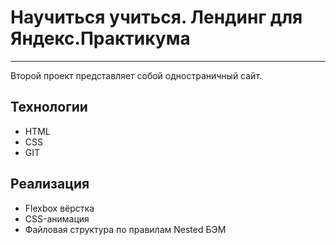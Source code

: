 # Научиться учиться. Лендинг для Яндекс.Практикума
---

Второй проект представляет собой одностраничный сайт.

## Технологии
* HTML
* CSS
* GIT

## Реализация
* Flexbox вёрстка
* CSS-анимация
* Файловая структура по правилам Nested БЭМ

